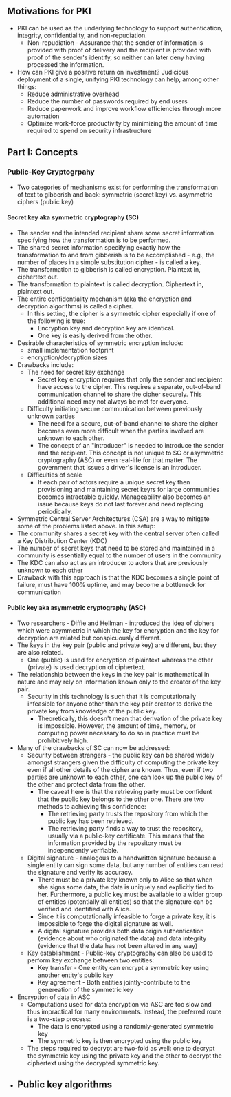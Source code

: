 ## Motivations for PKI
- PKI can be used as the underlying technology to support authentication, integrity, confidentiality, and non-repudiation.
  - Non-repudiation - Assurance that the sender of information is provided with proof of delivery and the recipient is provided with proof of the sender's identify, so neither can later deny having processed the information.
- How can PKI give a positive return on investment? Judicious deployment of a single, unifying PKI technology can help, among other things:
  - Reduce administrative overhead
  - Reduce the number of passwords required by end users
  - Reduce paperwork and improve workflow efficiencies through more automation
  - Optimize work-force productivity by minimizing the amount of time required to spend on security infrastructure

## Part I: Concepts
### Public-Key Cryptogrpahy
- Two categories of mechanisms exist for performing the transformation of text to gibberish and back: symmetric (secret key) vs. asymmetric ciphers (public key)
  
#### Secret key aka symmetric cryptography (SC)
- The sender and the intended recipient share some secret information specifying how the transformation is to be performed.
- The shared secret information specifying exactly how the transformation to and from gibberish is to be accomplished - e.g., the number of places in a simple substitution cipher - is called a key.
- The transformation to gibberish is called encryption. Plaintext in, ciphertext out.
- The transformation to plaintext is called decryption. Ciphertext in, plaintext out.
- The entire confidentiality mechanism (aka the encryption and decryption algorithms) is called a cipher.
  - In this setting, the cipher is a symmetric cipher especially if one of the following is true:
    - Encryption key and decryption key are identical.
    - One key is easily derived from the other.
- Desirable characteristics of symmetric encryption include:
  - small implementation footprint
  - encryption/decryption sizes
- Drawbacks include:
  - The need for secret key exchange
    - Secret key encryption requires that only the sender and recipient have access to the cipher. This requires a separate, out-of-band communication channel to share the cipher securely. This additional need may not always be met for everyone.
  - Difficulty initiating secure communication between previously unknown parties
    - The need for a secure, out-of-band channel to share the cipher becomes even more difficult when the parties involved are unknown to each other.
    - The concept of an "introducer" is needed to introduce the sender and the recipient. This concept is not unique to SC or asymmetric cryptography (ASC) or even real-life for that matter. The government that issues a driver's license is an introducer.
  - Difficulties of scale
    - If each pair of actors require a unique secret key then provisioning and maintaining secret keyrs for large communities becomes intractable quickly. Manageability also becomes an issue because keys do not last forever and need replacing periodically.
- Symmetric Central Server Architectures (CSA) are a way to mitigate some of the problems listed above. In this setup:
- The community shares a secret key with the central server often called a Key Distribution Center (KDC)
- The number of secret keys that need to be stored and maintained in a community is essentially equal to the number of users in the community
- The KDC can also act as an introducer to actors that are previously unknown to each other
- Drawback with this approach is that the KDC becomes a single point of failure, must have 100% uptime, and may become a bottleneck for communication

#### Public key aka asymmetric cryptography (ASC)
- Two researchers - Diffie and Hellman - introduced the idea of ciphers which were asymmetric in which the key for encryption and the key for decryption are related but conspicuously different.
- The keys in the key pair (public and private key) are different, but they are also related.
  - One (public) is used for encryption of plaintext whereas the other (private) is used decryption of ciphertext.
- The relationship between the keys in the key pair is mathematical in nature and may rely on information known only to the creator of the key pair.
  - Security in this technology is such that it is computationally infeasible for anyone other than the key pair creator to derive the private key from knowledge of the public key.
    - Theoretically, this doesn't mean that derivation of the private key is impossible. However, the amount of time, memory, or computing power necessary to do so in practice must be prohibitively high.
- Many of the drawbacks of SC can now be addressed:
  - Security between strangers - the public key can be shared widely amongst strangers given the difficulty of computing the private key even if all other details of the cipher are known. Thus, even if two parties are unknown to each other, one can look up the public key of the other and protect data from the other.
    - The caveat here is that the retrieving party must be confident that the public key belongs to the other one. There are two methods to achieving this confidence:
      - The retrieving party trusts the repository from which the public key has been retrieved.
      - The retrieving party finds a way to trust the repository, usually via a public-key certificate. This means that the information provided by the repository must be independently verifiable.
  - Digital signature - analogous to a handwritten signature because a single entity can sign some data, but any number of entities can read the signature and verify its accuracy.
    - There must be a private key known only to Alice so that when she signs some data, the data is uniquely and explicitly tied to her. Furthermore, a public key must be available to a wider group of entities (potentially all entities) so that the signature can be verified and identified with Alice.
    - Since it is computationally infeasible to forge a private key, it is impossible to forge the digital signature as well.
    - A digital signature provides both data origin authentication (evidence about who originated the data) and data integrity (evidence that the data has not been altered in any way)
  - Key establishment - Public-key cryptography can also be used to perform key exchange between two entities:
    - Key transfer - One entity can encrypt a symmetric key using another entity's public key
    - Key agreement - Both entities jointly-contribute to the genereation of the symmetric key
- Encryption of data in ASC
  - Computations used for data encryption via ASC are too slow and thus impractical for many environments. Instead, the preferred route is a two-step process:
    - The data is encrypted using a randomly-generated symmetric key
    - The symmetric key is then encrypted using the public key
  - The steps required to decrypt are two-fold as well: one to decrypt the symmetric key using the private key and the other to decrypt the ciphertext using the decrypted symmetric key.
- Public key algorithms
  - 




